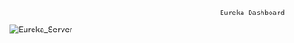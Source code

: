                                                         Eureka Dashboard
![Eureka_Server](https://user-images.githubusercontent.com/84323941/119437094-0b958300-bd3b-11eb-9720-86fb3fc91421.JPG)
